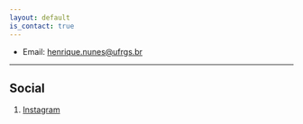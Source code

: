 ```yaml
---
layout: default
is_contact: true
---
```


* Email: [henrique.nunes@ufrgs.br](mailto:henrique.nunes@ufrgs.br)


---

## Social

1. [Instagram](#https:/instagram.com/henriqnuns)
